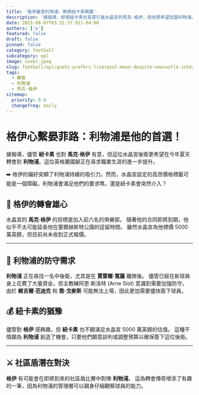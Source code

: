 ```yaml
---
title: '格伊屬意利物浦，無視紐卡素興趣'
description: '據報導，即使紐卡素也有意引進水晶宮的馬克·格伊，但他更希望加盟利物浦。'
date: 2025-08-07T03:31:17.911-04:00
authors: ['e']
featured: false
draft: false
pinned: false
category: football
subcategory: epl
image: cover.jpeg
slug: football/epl/guehi-prefers-liverpool-move-despite-newcastle-interest
tags:
  - 轉會
  - 利物浦
  - 馬克·格伊
sitemap:
  priority: 0.9
  changefreq: daily
---
```


# **格伊心繫晏菲路：利物浦是他的首選！**

據報導，儘管 **紐卡素** 也對 **馬克·格伊** 有意，但這位水晶宮後衛更希望在今年夏天轉會到 **利物浦**。這位英格蘭國腳正在尋求職業生涯的進一步提升。

➡️ 格伊的偏好突顯了利物浦持續的吸引力。然而，水晶宮設定的高昂價格標籤可能是一個障礙。利物浦會滿足他們的要求嗎，還是紐卡素會突然介入？

## 🤔 格伊的轉會雄心

水晶宮的 **馬克·格伊** 的目標是加入前六名的俱樂部。 隨著他的合同即將到期，他似乎不太可能延長他在塞爾赫斯特公園的逗留時間。 雖然水晶宮為他標價 5000 萬英鎊，但目前尚未收到正式報價。

---

## 🔴 利物浦的防守需求

**利物浦** 正在尋找一名中後衛，尤其是在 **賈雷爾·寬薩** 離隊後。 儘管已經在新球員身上花費了大量資金，但主教練阿恩·斯洛特 (Arne Slot) 意識到需要加強防守。 由於 **維吉爾·范迪克** 和 **喬·戈麥斯** 可能無法上場，因此更加需要儘快簽下球員。

## 💰 紐卡素的猶豫

儘管對 **格伊** 感興趣，但 **紐卡素** 也不願滿足水晶宮 5000 萬英鎊的估值。 這種不情願為 **利物浦** 創造了機會，只要他們願意談判或調整預算以確保簽下這位後衛。

---

## ⚔️ 社區盾潛在對決

**格伊** 有可能會在即將到來的社區盾比賽中對陣 **利物浦**。 這為轉會傳奇增添了有趣的一筆，因為利物浦的管理層可以親身仔細觀察球員的能力。